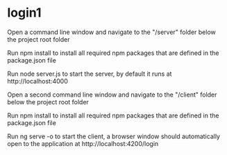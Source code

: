 # login1
Open a command line window and navigate to the "/server" folder below the project root folder

Run npm install to install all required npm packages that are defined in the package.json file

Run node server.js to start the server, by default it runs at http://localhost:4000

Open a second command line window and navigate to the "/client" folder below the project root folder

Run npm install to install all required npm packages that are defined in the package.json file

Run ng serve -o to start the client, a browser window should automatically open to the application at http://localhost:4200/login
